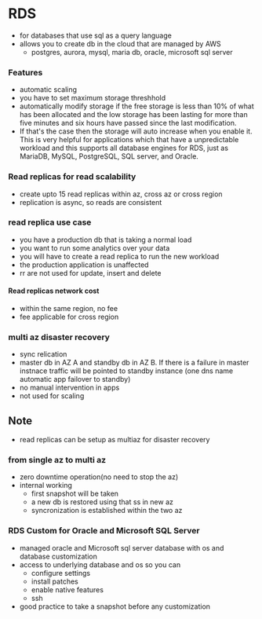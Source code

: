 # RDS

- for databases that use sql as a query language
- allows you to create db in the cloud that are managed by AWS
  - postgres, aurora, mysql, maria db, oracle, microsoft sql server
 
### Features
- automatic scaling
- you have to set maximum storage threshhold
- automatically modify storage if the free storage is less than 10% of what has been allocated and the low storage has been lasting for more than five minutes and six hours have passed since the last modification.
- If that's the case then the storage will auto increase when you enable it. This is very helpful for applications which that have a unpredictable workload and this supports all database engines for RDS, just as MariaDB, MySQL, PostgreSQL, SQL server, and Oracle.

### Read replicas for read scalability
- create upto 15 read replicas within az, cross az or cross region
- replication is async, so reads are consistent

### read replica use case
- you have a production db that is taking a normal load
- you want to run some analytics over your data
- you will have to create a read replica to run the new workload
- the production application is unaffected
- rr are not used for update, insert and delete

#### Read replicas network cost
- within the same region, no fee
- fee applicable for cross region

### multi az disaster recovery
- sync relication
- master db in AZ A and standby db in AZ B. If there is a failure in master instnace traffic will be pointed to standby instance (one dns name automatic app failover to standby)
- no manual intervention in apps
- not used for scaling

## Note
- read replicas can be setup as multiaz for disaster recovery

### from single az to multi az
- zero downtime operation(no need to stop the az)
- internal working
  - first snapshot will be taken
  - a new db is restored using that ss in new az
  - syncronization is established within the two az
  


### RDS Custom for Oracle and Microsoft SQL Server
- managed oracle and Microsoft sql server database with os and database customization
- access to underlying database and os so you can
  - configure settings
  - install patches
  - enable native features
  - ssh
- good practice to take a snapshot before any customization
















